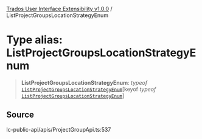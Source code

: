 [Trados User Interface Extensibility v1.0.0](../wiki/globals) / ListProjectGroupsLocationStrategyEnum

# Type alias: ListProjectGroupsLocationStrategyEnum

> **ListProjectGroupsLocationStrategyEnum**: *typeof* [`ListProjectGroupsLocationStrategyEnum`](../wiki/Variable.ListProjectGroupsLocationStrategyEnum)\[keyof *typeof* [`ListProjectGroupsLocationStrategyEnum`](../wiki/Variable.ListProjectGroupsLocationStrategyEnum)\]

## Source

lc-public-api/apis/ProjectGroupApi.ts:537
